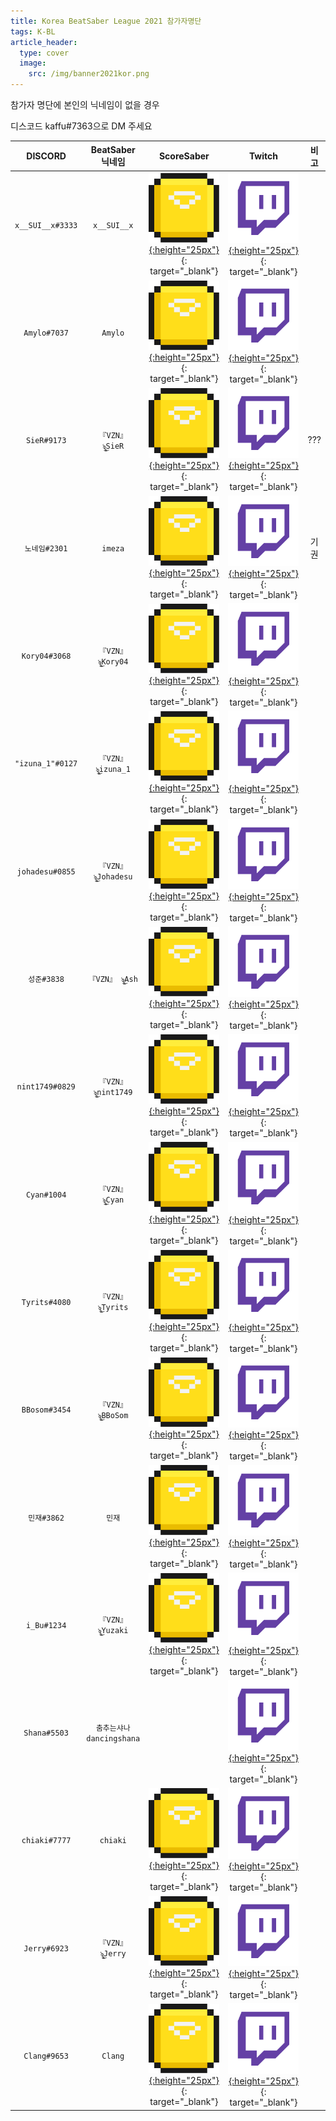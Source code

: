 ```yaml
---
title: Korea BeatSaber League 2021 참가자명단
tags: K-BL
article_header:
  type: cover
  image:
    src: /img/banner2021kor.png
---
```


참가자 명단에 본인의 닉네임이 없을 경우 

디스코드 kaffu#7363으로 DM 주세요

DISCORD | BeatSaber 닉네임 | ScoreSaber | Twitch | 비고
:---:|:---:|:---:|:---:|:---:
`x__SUI__x#3333` | `x__SUI__x` | [![SS](/img/ScoreSaberLogo.svg){:height="25px"}](https://scoresaber.com/u/76561198357821968){: target="_blank"} | [![twitch](/img/twitch.png){:height="25px"}](https://www.twitch.tv/x__sui__x){: target="_blank"} | 
`Amylo#7037` | `Amylo` | [![SS](/img/ScoreSaberLogo.svg){:height="25px"}](https://scoresaber.com/u/76561198286601460){: target="_blank"} | [![twitch](/img/twitch.png){:height="25px"}](https://www.twitch.tv/amylo){: target="_blank"} | 
`SieR#9173` | `『VZN』 ৡۣ͜SieR` | [![SS](/img/ScoreSaberLogo.svg){:height="25px"}](https://scoresaber.com/u/76561198320985763){: target="_blank"} | [![twitch](/img/twitch.png){:height="25px"}](https://www.twitch.tv/sier_vr){: target="_blank"} | ???
`노네임#2301` | `imeza` | [![SS](/img/ScoreSaberLogo.svg){:height="25px"}](https://scoresaber.com/u/76561198367589261){: target="_blank"} | [![twitch](/img/twitch.png){:height="25px"}](https://www.twitch.tv/kr_image){: target="_blank"} | 기권
`Kory04#3068` | `『VZN』 ৡۣ͜Kory04` | [![SS](/img/ScoreSaberLogo.svg){:height="25px"}](https://scoresaber.com/u/76561198870548940){: target="_blank"} | [![twitch](/img/twitch.png){:height="25px"}](https://www.twitch.tv/vzn_kory04){: target="_blank"} | 
`"izuna_1"#0127` | `『VZN』 ৡۣ͜izuna_1` | [![SS](/img/ScoreSaberLogo.svg){:height="25px"}](https://scoresaber.com/u/76561198084769056){: target="_blank"} | [![twitch](/img/twitch.png){:height="25px"}](https://www.twitch.tv/izuna_1){: target="_blank"} | 
`johadesu#0855` | `『VZN』 ৡۣ͜Johadesu` | [![SS](/img/ScoreSaberLogo.svg){:height="25px"}](https://scoresaber.com/u/76561198825761961){: target="_blank"} | [![twitch](/img/twitch.png){:height="25px"}](https://www.twitch.tv/vzn_johadesu){: target="_blank"} | 
`성준#3838` | `『VZN』 ৡۣ͜Ash` | [![SS](/img/ScoreSaberLogo.svg){:height="25px"}](https://scoresaber.com/u/76561198844913476){: target="_blank"} | [![twitch](/img/twitch.png){:height="25px"}](https://www.twitch.tv/ashh_0415){: target="_blank"} | 
`nint1749#0829` | `『VZN』 ৡۣ͜nint1749` | [![SS](/img/ScoreSaberLogo.svg){:height="25px"}](https://scoresaber.com/u/76561198404971763){: target="_blank"} | [![twitch](/img/twitch.png){:height="25px"}](https://www.twitch.tv/nind0ru){: target="_blank"} | 
`Cyan#1004` | `『VZN』 ৡۣ͜Cyan` | [![SS](/img/ScoreSaberLogo.svg){:height="25px"}](https://scoresaber.com/u/76561198165542344){: target="_blank"} | [![twitch](/img/twitch.png){:height="25px"}](https://www.twitch.tv/vzn_cyan){: target="_blank"} | 
`Tyrits#4080` | `『VZN』 ৡۣ͜Tyrits` | [![SS](/img/ScoreSaberLogo.svg){:height="25px"}](https://scoresaber.com/u/76561198397604541){: target="_blank"} | [![twitch](/img/twitch.png){:height="25px"}](https://www.twitch.tv/tyrits){: target="_blank"} | 
`BBosom#3454` | `『VZN』 ৡۣ͜BBoSom` | [![SS](/img/ScoreSaberLogo.svg){:height="25px"}](https://scoresaber.com/u/76561198835171517){: target="_blank"} | [![twitch](/img/twitch.png){:height="25px"}](https://www.twitch.tv/bbosom_){: target="_blank"} | 
`민재#3862` | `민재` | [![SS](/img/ScoreSaberLogo.svg){:height="25px"}](https://scoresaber.com/u/76561198387808630){: target="_blank"} | [![twitch](/img/twitch.png){:height="25px"}](https://www.twitch.tv/woil_){: target="_blank"} | 
`i_Bu#1234` | `『VZN』 ৡۣ͜Yuzaki` | [![SS](/img/ScoreSaberLogo.svg){:height="25px"}](https://scoresaber.com/u/76561198861376560){: target="_blank"} | [![twitch](/img/twitch.png){:height="25px"}](https://www.twitch.tv/ibu_dayo){: target="_blank"} | 
`Shana#5503` | `춤추는샤나dancingshana` |  | [![twitch](/img/twitch.png){:height="25px"}](https://www.twitch.tv/dancingshana){: target="_blank"} | 
`chiaki#7777` | `chiaki` | [![SS](/img/ScoreSaberLogo.svg){:height="25px"}](https://scoresaber.com/u/76561198096448253){: target="_blank"} | [![twitch](/img/twitch.png){:height="25px"}](https://www.twitch.tv/minamichiaki){: target="_blank"} | 
`Jerry#6923` | `『VZN』 ৡۣ͜Jerry` | [![SS](/img/ScoreSaberLogo.svg){:height="25px"}](https://scoresaber.com/u/76561198065330402){: target="_blank"} | [![twitch](/img/twitch.png){:height="25px"}](https://www.twitch.tv/peng5476){: target="_blank"} | 
`Clang#9653` | `Clang` | [![SS](/img/ScoreSaberLogo.svg){:height="25px"}](https://scoresaber.com/u/76561199029872524){: target="_blank"} | [![twitch](/img/twitch.png){:height="25px"}](https://www.twitch.tv/clang25){: target="_blank"} | 
